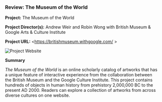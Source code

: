 ### Review: The Museum of the World

**Project:** The Museum of the World

**Project Director(s):** Andrew Weir and Robin Wong with British Museum & Google Arts & Culture Institute 

**Project URL:** <https://britishmuseum.withgoogle.com/ >


![Project Website](https://yuhkak.github.io/YuhkaK/images/World.png)



**Summary**

_The Museum of the World_ is an online scholarly catalog of artworks that has a unique feature of interactive experience from the collaboration between the British Museum and the Google Culture Institute. This project contains hundreds of objects in human history from prehistory 2,000,000 BC to the present AD 2000. Readers can explore a collection of artworks from across diverse cultures on one website.

